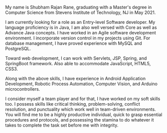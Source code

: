 My name is Shubham Rajan Rane, graduating with a Master's degree in Computer Science from Stevens Institute of Technology, NJ  in May 2021.

I am currently looking for a role as an Entry-level Software developer. My language proficiency is in Java, I am also well versed with Core as well as Advance Java concepts. I have worked in an Agile software development environment. I incorporate version control in my projects using Git.
For database management, I have proved experience with MySQL and PostgreSQL.

Toward web development, I can work with Servlets, JSP, Spring, and SpringBoot framework. Also able to accommodate JavaScript, HTML5, CSS3.

Along with the above skills, I have experience in Android Application Development, Robotic Process Automation, Computer Vision, and Arduino microcontrollers.

I consider myself a team player and for that, I have worked on my soft skills too. I possess skills like critical thinking, problem-solving, conflict resolution, and punctuality which work well in team-driven environments. You will find me to be a highly productive individual, quick to grasp essential procedures and protocols, and possessing the stamina to do whatever it takes to complete the task set before me with integrity.

